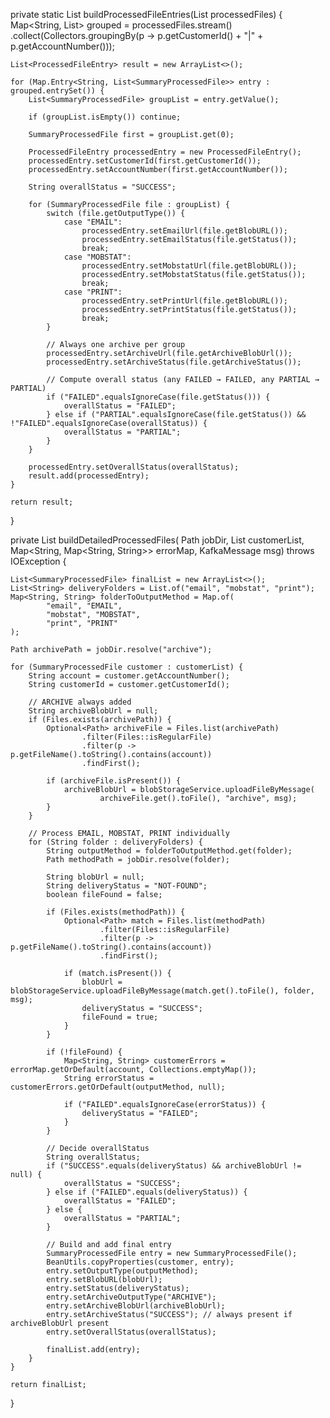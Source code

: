 private static List<ProcessedFileEntry> buildProcessedFileEntries(List<SummaryProcessedFile> processedFiles) {
    Map<String, List<SummaryProcessedFile>> grouped = processedFiles.stream()
            .collect(Collectors.groupingBy(p -> p.getCustomerId() + "|" + p.getAccountNumber()));

    List<ProcessedFileEntry> result = new ArrayList<>();

    for (Map.Entry<String, List<SummaryProcessedFile>> entry : grouped.entrySet()) {
        List<SummaryProcessedFile> groupList = entry.getValue();

        if (groupList.isEmpty()) continue;

        SummaryProcessedFile first = groupList.get(0);

        ProcessedFileEntry processedEntry = new ProcessedFileEntry();
        processedEntry.setCustomerId(first.getCustomerId());
        processedEntry.setAccountNumber(first.getAccountNumber());

        String overallStatus = "SUCCESS";

        for (SummaryProcessedFile file : groupList) {
            switch (file.getOutputType()) {
                case "EMAIL":
                    processedEntry.setEmailUrl(file.getBlobURL());
                    processedEntry.setEmailStatus(file.getStatus());
                    break;
                case "MOBSTAT":
                    processedEntry.setMobstatUrl(file.getBlobURL());
                    processedEntry.setMobstatStatus(file.getStatus());
                    break;
                case "PRINT":
                    processedEntry.setPrintUrl(file.getBlobURL());
                    processedEntry.setPrintStatus(file.getStatus());
                    break;
            }

            // Always one archive per group
            processedEntry.setArchiveUrl(file.getArchiveBlobUrl());
            processedEntry.setArchiveStatus(file.getArchiveStatus());

            // Compute overall status (any FAILED → FAILED, any PARTIAL → PARTIAL)
            if ("FAILED".equalsIgnoreCase(file.getStatus())) {
                overallStatus = "FAILED";
            } else if ("PARTIAL".equalsIgnoreCase(file.getStatus()) && !"FAILED".equalsIgnoreCase(overallStatus)) {
                overallStatus = "PARTIAL";
            }
        }

        processedEntry.setOverallStatus(overallStatus);
        result.add(processedEntry);
    }

    return result;
}

private List<SummaryProcessedFile> buildDetailedProcessedFiles(
        Path jobDir,
        List<SummaryProcessedFile> customerList,
        Map<String, Map<String, String>> errorMap,
        KafkaMessage msg) throws IOException {

    List<SummaryProcessedFile> finalList = new ArrayList<>();
    List<String> deliveryFolders = List.of("email", "mobstat", "print");
    Map<String, String> folderToOutputMethod = Map.of(
            "email", "EMAIL",
            "mobstat", "MOBSTAT",
            "print", "PRINT"
    );

    Path archivePath = jobDir.resolve("archive");

    for (SummaryProcessedFile customer : customerList) {
        String account = customer.getAccountNumber();
        String customerId = customer.getCustomerId();

        // ARCHIVE always added
        String archiveBlobUrl = null;
        if (Files.exists(archivePath)) {
            Optional<Path> archiveFile = Files.list(archivePath)
                    .filter(Files::isRegularFile)
                    .filter(p -> p.getFileName().toString().contains(account))
                    .findFirst();

            if (archiveFile.isPresent()) {
                archiveBlobUrl = blobStorageService.uploadFileByMessage(
                        archiveFile.get().toFile(), "archive", msg);
            }
        }

        // Process EMAIL, MOBSTAT, PRINT individually
        for (String folder : deliveryFolders) {
            String outputMethod = folderToOutputMethod.get(folder);
            Path methodPath = jobDir.resolve(folder);

            String blobUrl = null;
            String deliveryStatus = "NOT-FOUND";
            boolean fileFound = false;

            if (Files.exists(methodPath)) {
                Optional<Path> match = Files.list(methodPath)
                        .filter(Files::isRegularFile)
                        .filter(p -> p.getFileName().toString().contains(account))
                        .findFirst();

                if (match.isPresent()) {
                    blobUrl = blobStorageService.uploadFileByMessage(match.get().toFile(), folder, msg);
                    deliveryStatus = "SUCCESS";
                    fileFound = true;
                }
            }

            if (!fileFound) {
                Map<String, String> customerErrors = errorMap.getOrDefault(account, Collections.emptyMap());
                String errorStatus = customerErrors.getOrDefault(outputMethod, null);

                if ("FAILED".equalsIgnoreCase(errorStatus)) {
                    deliveryStatus = "FAILED";
                }
            }

            // Decide overallStatus
            String overallStatus;
            if ("SUCCESS".equals(deliveryStatus) && archiveBlobUrl != null) {
                overallStatus = "SUCCESS";
            } else if ("FAILED".equals(deliveryStatus)) {
                overallStatus = "FAILED";
            } else {
                overallStatus = "PARTIAL";
            }

            // Build and add final entry
            SummaryProcessedFile entry = new SummaryProcessedFile();
            BeanUtils.copyProperties(customer, entry);
            entry.setOutputType(outputMethod);
            entry.setBlobURL(blobUrl);
            entry.setStatus(deliveryStatus);
            entry.setArchiveOutputType("ARCHIVE");
            entry.setArchiveBlobUrl(archiveBlobUrl);
            entry.setArchiveStatus("SUCCESS"); // always present if archiveBlobUrl present
            entry.setOverallStatus(overallStatus);

            finalList.add(entry);
        }
    }

    return finalList;
}
